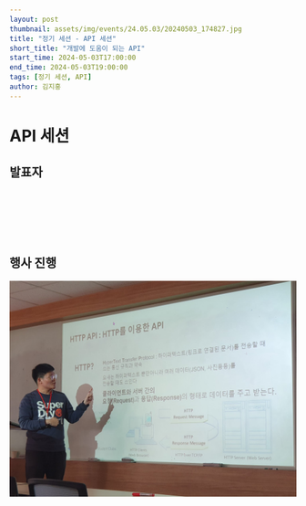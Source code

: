 ```yaml
---
layout: post
thumbnail: assets/img/events/24.05.03/20240503_174827.jpg
title: "정기 세션 - API 세션"
short_title: "개발에 도움이 되는 API"
start_time: 2024-05-03T17:00:00
end_time: 2024-05-03T19:00:00
tags: [정기 세션, API]
author: 김지홍
---
```


# API 세션

## 발표자

<br><br>
<github-profile-widget username="jihongeek"></github-profile-widget>

<script src="https://npmcdn.com/github-profile-widget@1.3.0/github-profile-widget.js"></script>

<br><br>

## 행사 진행

![API 세션](/assets/img/events/24.05.03/20240503_174827.jpg)
